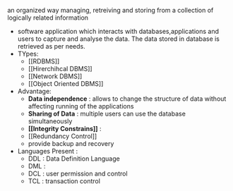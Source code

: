 an organized way managing, retreiving and storing from a collection of logically related information
- software application which interacts with databases,applications and users to capture and analyse the data. The data stored in database is retrieved as per needs.
- TYpes:
	- [[RDBMS]]
	- [[Hirerchihcal DBMS]]
	- [[Network DBMS]]
	- [[Object Oriented DBMS]] 
- Advantage:
	- **Data independence** : allows to change the structure of data without affecting running of the applications
	- **Sharing of Data** : multiple users can use the database simultaneously
	- **[[Integrity Constrains]]** : 
	- [[Redundancy Control]]
	- provide backup and recovery
- Languages Present :
	- DDL : Data Definition Language
	- DML : 
	- DCL :  user permission and control 
	- TCL : transaction control
	
